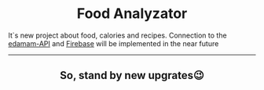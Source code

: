 <h1 align="center">Food Analyzator</h1>
<p>It`s new project about food, calories and recipes. Connection to the <a href="https://www.edamam.com/">edamam-API</a> and <a href="https://firebase.google.com/">Firebase</a> will be implemented in the near future</p>
<hr>
<h2 align="center">So, stand by new upgrates😉</h2>
